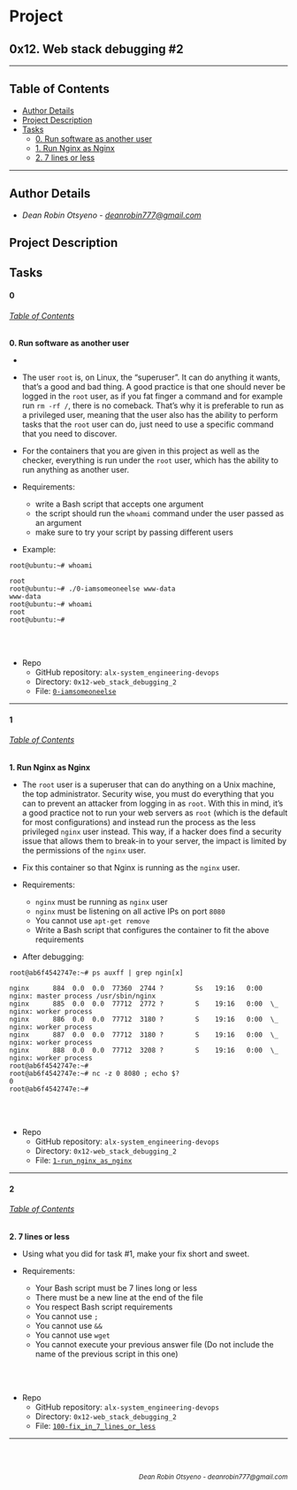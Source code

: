 # Project
## **0x12. Web stack debugging #2**
---
## Table of Contents
- [Author Details](#author-details)
- [Project Description](#project-description)
- [Tasks](#tasks)
	- [0. Run software as another user](#0)
	- [1. Run Nginx as Nginx](#1)
	- [2. 7 lines or less](#2)
---
## Author Details
- *Dean Robin Otsyeno - deanrobin777@gmail.com*

## Project Description


## Tasks
#### 0
###### [Table of Contents](#table-of-contents)
**0. Run software as another user**

- 

- The user `root` is, on Linux, the “superuser”. It can do anything it wants, that’s a good and bad thing. A good practice is that one should never be logged in the `root` user, as if you fat finger a command and for example run `rm -rf /`, there is no comeback. That’s why it is preferable to run as a privileged user, meaning that the user also has the ability to perform tasks that the `root` user can do, just need to use a specific command that you need to discover.

- For the containers that you are given in this project as well as the checker, everything is run under the `root` user, which has the ability to run anything as another user.

- Requirements:


   - write a Bash script that accepts one argument
   - the script should run the `whoami` command under the user passed as an argument
   - make sure to try your script by passing different users


- Example:

```
root@ubuntu:~# whoami

root
root@ubuntu:~# ./0-iamsomeoneelse www-data
www-data
root@ubuntu:~# whoami
root
root@ubuntu:~#
```

<br></br>
- Repo
    - GitHub repository: `alx-system_engineering-devops`
    - Directory: `0x12-web_stack_debugging_2`
    - File: [`0-iamsomeoneelse`](./0-iamsomeoneelse)
---
#### 1
###### [Table of Contents](#table-of-contents)
**1. Run Nginx as Nginx**

- The `root` user is a superuser that can do anything on a Unix machine, the top administrator. Security wise, you must do everything that you can to prevent an attacker from logging in as `root`. With this in mind, it’s a good practice not to run your web servers as `root` (which is the default for most configurations) and instead run the process as the less privileged `nginx` user instead. This way, if a hacker does find a security issue that allows them to break-in to your server, the impact is limited by the permissions of the `nginx` user.

- Fix this container so that Nginx is running as the `nginx` user.

- Requirements:


   - `nginx` must be running as `nginx` user
   - `nginx` must be listening on all active IPs on port `8080`
   - You cannot use `apt-get remove`
   - Write a Bash script that configures the container to fit the above requirements


- After debugging:

```
root@ab6f4542747e:~# ps auxff | grep ngin[x]

nginx      884  0.0  0.0  77360  2744 ?        Ss   19:16   0:00 nginx: master process /usr/sbin/nginx
nginx      885  0.0  0.0  77712  2772 ?        S    19:16   0:00  \_ nginx: worker process
nginx      886  0.0  0.0  77712  3180 ?        S    19:16   0:00  \_ nginx: worker process
nginx      887  0.0  0.0  77712  3180 ?        S    19:16   0:00  \_ nginx: worker process
nginx      888  0.0  0.0  77712  3208 ?        S    19:16   0:00  \_ nginx: worker process
root@ab6f4542747e:~#
root@ab6f4542747e:~# nc -z 0 8080 ; echo $?
0
root@ab6f4542747e:~#
```

<br></br>
- Repo
    - GitHub repository: `alx-system_engineering-devops`
    - Directory: `0x12-web_stack_debugging_2`
    - File: [`1-run_nginx_as_nginx`](./1-run_nginx_as_nginx)
---
#### 2
###### [Table of Contents](#table-of-contents)
**2. 7 lines or less**

- Using what you did for task #1, make your fix short and sweet.

- Requirements:


   - Your Bash script must be 7 lines long or less
   - There must be a new line at the end of the file
   - You respect Bash script requirements
   - You cannot use `;`
   - You cannot use `&&`
   - You cannot use `wget`
   - You cannot execute your previous answer file (Do not include the name of the previous script in this one)



<br></br>
- Repo
    - GitHub repository: `alx-system_engineering-devops`
    - Directory: `0x12-web_stack_debugging_2`
    - File: [`100-fix_in_7_lines_or_less`](./100-fix_in_7_lines_or_less)
---


<br></br>
<div align="right">
    <sub style="font-style: italic"> Dean Robin Otsyeno - deanrobin777@gmail.com</sub>
</div>
